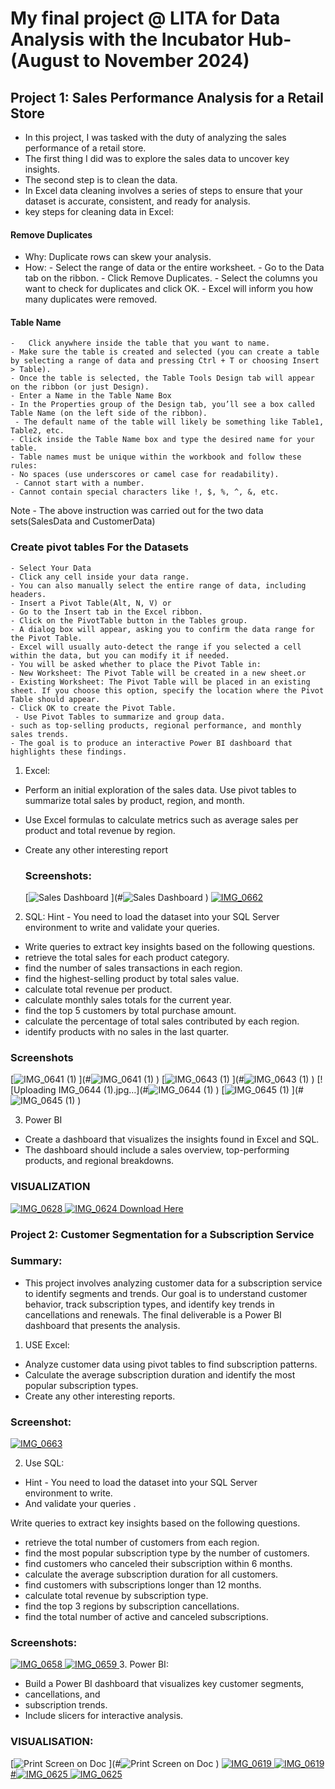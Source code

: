 # My final project @ LITA for Data Analysis with the Incubator Hub-(August to November 2024)

 ## Project 1: Sales Performance Analysis for a Retail Store
- In this project, I was tasked with the duty of  analyzing the sales performance of a retail store.
- The first thing I did was to explore the sales data to uncover key insights.
- The second step is to clean the data.
- In Excel data cleaning involves a series of steps to ensure that your dataset is accurate, consistent, and ready for analysis.
- key steps for cleaning data in Excel:
#### Remove Duplicates
   - Why: Duplicate rows can skew your analysis.
   - How:
    -	Select the range of data or the entire worksheet.
    -	Go to the Data tab on the ribbon.
    -	Click Remove Duplicates.
    -	Select the columns you want to check for duplicates and click OK.
    -	Excel will inform you how many duplicates were removed.
#### Table Name
    -	Click anywhere inside the table that you want to name.
    - Make sure the table is created and selected (you can create a table by selecting a range of data and pressing Ctrl + T or choosing Insert > Table).   
    - Once the table is selected, the Table Tools Design tab will appear on the ribbon (or just Design).
    - Enter a Name in the Table Name Box
    - In the Properties group of the Design tab, you’ll see a box called Table Name (on the left side of the ribbon).
	 - The default name of the table will likely be something like Table1, Table2, etc.
    - Click inside the Table Name box and type the desired name for your table.
    - Table names must be unique within the workbook and follow these rules:
    - No spaces (use underscores or camel case for readability).
	 - Cannot start with a number.
    - Cannot contain special characters like !, $, %, ^, &, etc.

Note - The above instruction was carried out for the two data sets(SalesData and CustomerData)

### Create pivot tables For the Datasets
    - Select Your Data
    - Click any cell inside your data range.
    - You can also manually select the entire range of data, including headers.
    - Insert a Pivot Table(Alt, N, V) or
    - Go to the Insert tab in the Excel ribbon.
    - Click on the PivotTable button in the Tables group.  
    - A dialog box will appear, asking you to confirm the data range for the Pivot Table. 
    - Excel will usually auto-detect the range if you selected a cell within the data, but you can modify it if needed.
    - You will be asked whether to place the Pivot Table in:
    - New Worksheet: The Pivot Table will be created in a new sheet.or
    - Existing Worksheet: The Pivot Table will be placed in an existing sheet. If you choose this option, specify the location where the Pivot Table should appear.
    - Click OK to create the Pivot Table.
 	 - Use Pivot Tables to summarize and group data.
    - such as top-selling products, regional performance, and monthly sales trends.
    - The goal is to produce an interactive Power BI dashboard that highlights these findings.


1. Excel:
 - Perform an initial exploration of the sales data. Use pivot tables to summarize total sales by product, region, and month.

 - Use Excel formulas to calculate metrics such as average sales per product and total revenue by region.

- Create any other interesting report

  ### Screenshots:
  [![Sales Dashboard](https://github.com/user-attachments/assets/de042c5c-17e7-4277-a3c1-d5233b40cfc3)
](#![Sales Dashboard](https://github.com/user-attachments/assets/3272c9fc-82bb-4bf3-b940-4bef5bfdd907)
)
  [![IMG_0662](https://github.com/user-attachments/assets/2be9c04e-bb95-4c65-85ff-3aeb548a4ad3)
](#![IMG_0662](https://github.com/user-attachments/assets/a4e9841d-ab47-4fd3-9665-80d6255da88f)
)
 

2. SQL:
Hint - You need to load the dataset into your SQL Server environment to write and validate your queries.
- Write queries to extract key insights based on the following questions.
- retrieve the total sales for each product category.
- find the number of sales transactions in each region.
- find the highest-selling product by total sales value.
- calculate total revenue per product.
- calculate monthly sales totals for the current year.
- find the top 5 customers by total purchase amount.
- calculate the percentage of total sales contributed by each region.
- identify products with no sales in the last quarter.

### Screenshots
[![IMG_0641 (1)](https://github.com/user-attachments/assets/bf5c73e1-c7c3-45d4-8b83-7292758f9992)
](#![IMG_0641 (1)](https://github.com/user-attachments/assets/1743b376-7d5c-4bfb-865d-49ffccc17c35)
)
[![IMG_0643 (1)](https://github.com/user-attachments/assets/249acc46-8f15-4b03-a29f-e2953143dd86)
](#![IMG_0643 (1)](https://github.com/user-attachments/assets/bd10d5e6-6452-4928-a568-7aa52c85e84c)
)
[![Uploading IMG_0644 (1).jpg…](#![IMG_0644 (1)](https://github.com/user-attachments/assets/c2136223-2d52-4abf-a52d-4ee8a9b75fe4)
)
[![IMG_0645 (1)](https://github.com/user-attachments/assets/2f435ade-a5a1-4eb6-9b59-e43cd71d4a18)
](#![IMG_0645 (1)](https://github.com/user-attachments/assets/a063bb22-f000-433a-a5da-5ead3677f6c5)
)

3.  Power BI
- Create a dashboard that visualizes the insights found in Excel and SQL.
- The dashboard should include a sales overview, top-performing products, and regional breakdowns.
### VISUALIZATION
[![IMG_0628](https://github.com/user-attachments/assets/d4aaebf8-0355-4b2a-b266-7d0e2c25bc7e)
](#![IMG_0628](https://github.com/user-attachments/assets/7c8bd3c6-fee5-460d-903b-de1ce4f0b5f7)
)
[![IMG_0624](https://github.com/user-attachments/assets/9075e0b7-e056-42d0-80b2-a64416f04d81)
](#![IMG_0624](https://github.com/user-attachments/assets/10234c3e-8164-4ac6-9624-b2d4759dae89)
)
[]()
[Download Here](![IMG_0622](https://github.com/user-attachments/assets/3e094e34-7d02-4519-b76c-1a08c716691d))

  
### Project 2: Customer Segmentation for a Subscription Service

### Summary:
 - This project involves analyzing customer data for a subscription service to identify segments and trends. Our goal is to understand customer behavior, track subscription 
   types, and identify key trends in cancellations and renewals. The final deliverable is a Power BI dashboard that presents the analysis.
   
1. USE Excel:
- Analyze customer data using pivot tables to find subscription patterns.
- Calculate the average subscription duration and identify the most popular subscription types.
- Create any other interesting reports.

### Screenshot:
 [![IMG_0663](https://github.com/user-attachments/assets/e3df2a02-bf25-4950-8597-9e26849a1f95)
](#![IMG_0663](https://github.com/user-attachments/assets/c59cb538-cb08-421b-80f2-da846e2e1a66)
)

2.  Use SQL:
 - Hint - You need to load the dataset into your SQL Server environment to write.
 - And validate your queries . 

Write queries to extract key insights based on the following questions. 
- retrieve the total number of customers from each region. 
- find the most popular subscription type by the number of customers.
- find customers who canceled their subscription within 6 months. 
- calculate the average subscription duration for all customers.
- find customers with subscriptions longer than 12 months.
- calculate total revenue by subscription type.
- find the top 3 regions by subscription cancellations.
- find the total number of active and canceled subscriptions.

### Screenshots:
[![IMG_0658](https://github.com/user-attachments/assets/05cf058e-37c1-48f8-aa31-37787bd2f413)
](#![IMG_0658](https://github.com/user-attachments/assets/2c093bdf-fd9e-4eac-bbc4-537c525439fa)
)
[![IMG_0659](https://github.com/user-attachments/assets/97a14aec-d4ab-4a93-9259-aa6bd82afa4f)
](#![IMG_0659](https://github.com/user-attachments/assets/cfa06599-56fa-4c1d-ba96-5b513a984079)
)
3. Power BI:    
            
- Build a Power BI dashboard that visualizes key customer segments,
- cancellations, and
- subscription trends.
- Include slicers for interactive analysis.

### VISUALISATION:
[![Print Screen on Doc](https://github.com/user-attachments/assets/967ae1f4-c477-439c-87a7-ef316e5effdf)
](#![Print Screen on Doc](https://github.com/user-attachments/assets/78e02099-4a32-4894-a49c-b3a8a90eb42e)
)
[![IMG_0619](https://github.com/user-attachments/assets/72f43e7d-62ae-449a-8a23-e0f89bddefbc)
](#![IMG_0619](https://github.com/user-attachments/assets/ed42925f-e02d-4f15-9ec2-b3812838e726)
)
[![IMG_0619](https://github.com/user-attachments/assets/e108ae17-0b00-49ed-a1e3-7dfe42f96acd)
](#![IMG_0619](https://github.com/user-attachments/assets/d672127c-8e79-48f0-a7f4-bde2c096040d)
)
[#![IMG_0625](https://github.com/user-attachments/assets/86967644-da90-42a0-be02-2237738a5947)
![IMG_0625](https://github.com/user-attachments/assets/5b61976e-d674-4cf3-b128-2f3be74411d8)
]()
